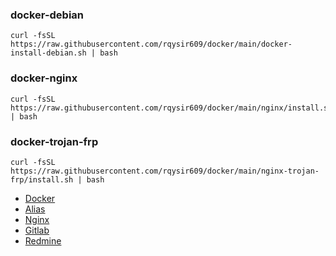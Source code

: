 ### docker-debian
```
curl -fsSL https://raw.githubusercontent.com/rqysir609/docker/main/docker-install-debian.sh | bash
```

### docker-nginx
```
curl -fsSL https://raw.githubusercontent.com/rqysir609/docker/main/nginx/install.sh | bash
```

### docker-trojan-frp
```
curl -fsSL https://raw.githubusercontent.com/rqysir609/docker/main/nginx-trojan-frp/install.sh | bash
```

* [Docker](https://github.com/rqysir609/docker-compose/wiki/Docker)  
* [Alias](https://github.com/rqysir609/docker-compose/wiki/Alias)  
* [Nginx](https://github.com/rqysir609/docker-compose/wiki/Nginx)  
* [Gitlab](https://github.com/rqysir609/docker-compose/wiki/Gitlab)  
* [Redmine](https://github.com/rqysir609/docker-compose/wiki/Redmine)
